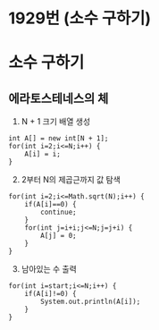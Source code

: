 # 1929번 (소수 구하기)
# 소수 구하기
## 에라토스테네스의 체
 1. N + 1 크기 배열 생성
```
int A[] = new int[N + 1];
for(int i=2;i<=N;i++) {
    A[i] = i;
}
```
 2. 2부터 N의 제곱근까지 값 탐색
```
for(int i=2;i<=Math.sqrt(N);i++) {
    if(A[i]==0) {
        continue;
    }
    for(int j=i+i;j<=N;j=j+i) {
        A[j] = 0;
    }
}
```
 3. 남아있는 수 출력
```
for(int i=start;i<=N;i++) {
    if(A[i]!=0) {
        System.out.println(A[i]);
    }
}
```
